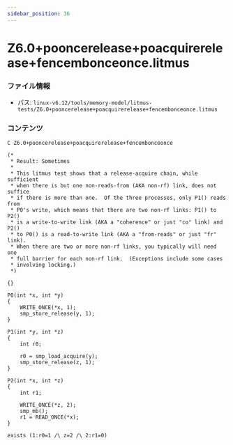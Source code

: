 ```yaml
---
sidebar_position: 36
---
```

# Z6.0+pooncerelease+poacquirerelease+fencembonceonce.litmus

### ファイル情報

- パス: `linux-v6.12/tools/memory-model/litmus-tests/Z6.0+pooncerelease+poacquirerelease+fencembonceonce.litmus`

### コンテンツ

```litmus
C Z6.0+pooncerelease+poacquirerelease+fencembonceonce

(*
 * Result: Sometimes
 *
 * This litmus test shows that a release-acquire chain, while sufficient
 * when there is but one non-reads-from (AKA non-rf) link, does not suffice
 * if there is more than one.  Of the three processes, only P1() reads from
 * P0's write, which means that there are two non-rf links: P1() to P2()
 * is a write-to-write link (AKA a "coherence" or just "co" link) and P2()
 * to P0() is a read-to-write link (AKA a "from-reads" or just "fr" link).
 * When there are two or more non-rf links, you typically will need one
 * full barrier for each non-rf link.  (Exceptions include some cases
 * involving locking.)
 *)

{}

P0(int *x, int *y)
{
	WRITE_ONCE(*x, 1);
	smp_store_release(y, 1);
}

P1(int *y, int *z)
{
	int r0;

	r0 = smp_load_acquire(y);
	smp_store_release(z, 1);
}

P2(int *x, int *z)
{
	int r1;

	WRITE_ONCE(*z, 2);
	smp_mb();
	r1 = READ_ONCE(*x);
}

exists (1:r0=1 /\ z=2 /\ 2:r1=0)

```
